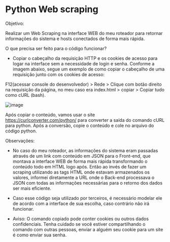 # Python Web scraping

Objetivo: 

Realizar um Web Scraping na interface WEB do meu roteador para retornar informações do sistema e hosts conectados de forma mais rápida. 

O que precisa ser feito para o código funcionar?

- Copiar o cabeçalho da requisição HTTP e os cookies de acesso para logar na interface sem a necessidade de login e senha. Conforme a imagem abaixo, segue um exemplo de como copiar o cabeçalho de uma requisição junto com os cookies de acesso:

F12(acessar console do desenvolvedor) > Rede > Clique com botão direito na requisição da página, no meu caso era index.html > copiar > Copiar tudo como cURL (bash). 

![image](https://curlconverter.com/images/chrome.webp)


Após copiar o conteúdo, vamos usar o site https://curlconverter.com/python/ para converter a saída do comando cURL para python. Após a conversão, copie o conteúdo e cole no arquivo do código python. 

Observações:

- No caso do meu roteador, as informações do sistema eram passadas através de um link com conteúdo em JSON para o Front-end, que montava a interface WEB de forma mais rápida transformando o conteúdo todo em HTML logo após. Então ao invés de fazer um scraping utilizando as tags HTML onde estavam armazenados os valores, informei diretamente a URL onde o Back-end processava o JSON com todas as informações necessárias para o retorno dos dados ser mais eficiente.

- Caso esse código seja utilizado por terceiros, é necessário modelar ele de acordo com a interface de sua escolha, caso contrário não irá funcionar.

- Aviso: O comando copiado pode conter cookies ou outros dados confidenciais. Tenha cuidado se você estiver compartilhando o comando com outras pessoas, enviar a alguém seu cookie para um site é como enviar sua senha.
